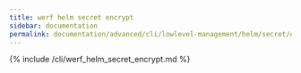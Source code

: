 ```yaml
---
title: werf helm secret encrypt
sidebar: documentation
permalink: documentation/advanced/cli/lowlevel-management/helm/secret/encrypt.html
---
```


{% include /cli/werf_helm_secret_encrypt.md %}
